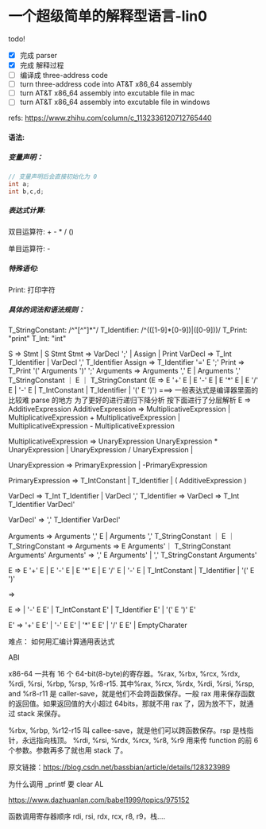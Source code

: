 # 一个超级简单的解释型语言-lin0

todo!

- [x] 完成 parser
- [x] 完成 解释过程
- [ ] 编译成 three-address code
- [ ] turn three-address code into AT&T x86_64 assembly
- [ ] turn AT&T x86_64 assembly into excutable file in mac
- [ ] turn AT&T x86_64 assembly into excutable file in windows

refs:
https://www.zhihu.com/column/c_1132336120712765440

#### 语法:

##### 变量声明：

```cpp
// 变量声明后会直接初始化为 0
int a;
int b,c,d;
```

##### 表达式计算:

双目运算符: + - \* / ()

单目运算符: -

##### 特殊语句:

Print: 打印字符

##### 具体的词法和语法规则：

T_StringConstant: /^"[^"]\*"/
T_Identifier: /^(([1-9]\*[0-9])|([0-9]))/
T_Print: "print"
T_Int: "int"

S => Stmt | S Stmt
Stmt => VarDecl ';' | Assign | Print
VarDecl => T_Int T_Identifier | VarDecl ',' T_Identifier
Assign => T_Identifier '=' E ';'
Print => T_Print '(' Arguments ')' ';'
Arguments => Arguments ',' E | Arguments ',' T_StringConstant ｜ E ｜ T_StringConstant
(E =>
E '+' E
| E '-' E
| E '\*' E
| E '/' E
| '-' E
| T_IntConstant
| T_Identifier
| '(' E ')') ===> 一般表达式是编译器里面的比较难 parse 的地方 为了更好的进行递归下降分析 按下面进行了分层解析
E => AdditiveExpression
AdditiveExpression =>
MultiplicativeExpression |
MultiplicativeExpression + MultiplicativeExpression |
MultiplicativeExpression - MultiplicativeExpression

MultiplicativeExpression =>
UnaryExpression
UnaryExpression \* UnaryExpression |
UnaryExpression / UnaryExpression |

UnaryExpression =>
PrimaryExpression |
-PrimaryExpression

PrimaryExpression =>
T_IntConstant |
T_Identifier |
( AdditiveExpression )

VarDecl => T_Int T_Identifier | VarDecl ',' T_Identifier
=>
VarDecl => T_Int T_Identifier VarDecl'

VarDecl' => ',' T_Identifier VarDecl'

Arguments => Arguments ',' E | Arguments ',' T_StringConstant ｜ E ｜ T_StringConstant
=>
Arguments => E Arguments'｜ T_StringConstant Arguments'
Arguments' => ',' E Arguments' | ',' T_StringConstant Arguments'

E =>
E '+' E
| E '-' E
| E '\*' E
| E '/' E
| '-' E
| T_IntConstant
| T_Identifier
| '(' E ')'

=>

E =>
| '-' E E'
| T_IntConstant E'
| T_Identifier E'
| '(' E ')' E'

E' =>
'+' E E'
| '-' E E'
| '\*' E E'
| '/' E E'
| EmptyCharater

难点： 如何用汇编计算通用表达式

ABI

x86-64 一共有 16 个 64-bit(8-byte)的寄存器。%rax, %rbx, %rcx, %rdx, %rdi, %rsi, %rbp, %rsp, %r8-r15. 其中%rax, %rcx, %rdx, %rdi, %rsi, %rsp, and %r8-r11 是 caller-save，就是他们不会跨函数保存。一般 rax 用来保存函数的返回值。如果返回值的大小超过 64bits，那就不用 rax 了，因为放不下，就通过 stack 来保存。

%rbx, %rbp, %r12-r15 叫 callee-save，就是他们可以跨函数保存。rsp 是栈指针，永远指向栈顶。 %rdi, %rsi, %rdx, %rcx, %r8, %r9 用来传 function 的前 6 个参数。参数再多了就也用 stack 了。

原文链接：https://blog.csdn.net/bassbian/article/details/128323989

为什么调用 \_printf 要 clear AL

https://www.dazhuanlan.com/babel1999/topics/975152

函数调用寄存器顺序
rdi, rsi, rdx, rcx, r8, r9，栈....
